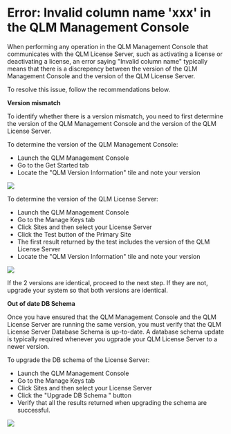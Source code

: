 # Error: Invalid column name 'xxx' in the QLM Management Console

When performing any operation in the QLM Management Console that communicates with the QLM License Server, such as activating a license or deactivating a license, an error saying "Invalid column name" typically means that there is a discrepency between the version of the QLM Management Console and the version of the QLM License Server.

To resolve this issue, follow the recommendations below.

**Version mismatch**

To identify whether there is a version mismatch, you need to first determine the version of the QLM Management Console and the version of the QLM License Server.

To determine the version of the QLM Management Console:

* Launch the QLM Management Console
* Go to the Get Started tab
* Locate the "QLM Version Information" tile and note your version

![](https://support.soraco.co/hc/article\_attachments/360000697563/mceclip1.png)

To determine the version of the QLM License Server:

* Launch the QLM Management Console
* Go to the Manage Keys tab
* Click Sites and then select your License Server
* Click the Test button of the Primary Site
* The first result returned by the test includes the version of the QLM License Server
* Locate the "QLM Version Information" tile and note your version

![](https://support.soraco.co/hc/article\_attachments/360000704566/mceclip0.png)

If the 2 versions are identical, proceed to the next step. If they are not, upgrade your system so that both versions are identical.

&#x20;

**Out of date DB Schema**&#x20;

Once you have ensured that the QLM Management Console and the QLM License Server are running the same version, you must verify that the QLM License Server Database Schema is up-to-date. A database schema update is typically required whenever you ugprade your QLM License Server to a newer version.

To upgrade the DB schema of the License Server:

* Launch the QLM Management Console
* Go to the Manage Keys tab
* Click Sites and then select your License Server
* Click the "Upgrade DB Schema " button
* Verify that all the results returned when upgrading the schema are successful.

![](https://support.soraco.co/hc/article\_attachments/360000697663/mceclip2.png)
